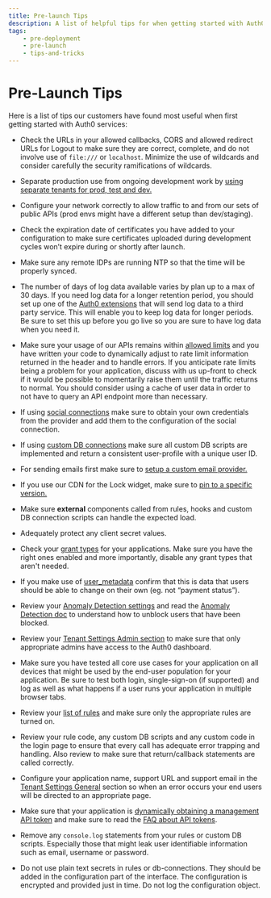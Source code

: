 ```yaml
---
title: Pre-launch Tips 
description: A list of helpful tips for when getting started with Auth0 services based on feedback and experience from others.
tags:
    - pre-deployment
    - pre-launch
    - tips-and-tricks
---
```


# Pre-Launch Tips 

Here is a list of tips our customers have found most useful when first getting started with Auth0 services:

* Check the URLs in your allowed callbacks, CORS and allowed redirect URLs for Logout to make sure they are correct, complete, and do not involve use of `file:///` or `localhost`.  Minimize the use of wildcards and consider carefully the security ramifications of wildcards.

* Separate production use from ongoing development work by [using separate tenants for prod, test and dev.](/dev-lifecycle/setting-up-env)

* Configure your network correctly to allow traffic to and from our sets of public APIs (prod envs might have a different setup than dev/staging).

* Check the expiration date of certificates you have added to your configuration to make sure certificates uploaded during development cycles won’t expire during or shortly after launch.

* Make sure any remote IDPs are running NTP so that the time will be properly synced.

* The number of days of log data available varies by plan up to a max of 30 days. If you need log data for a longer retention period, you should set up one of the [Auth0 extensions](/extensions#export-auth0-logs-to-an-external-service) that will send log data to a third party service. This will enable you to keep log data for longer periods.  Be sure to set this up before you go live so you are sure to have log data when you need it.

* Make sure your usage of our APIs remains within [allowed limits](/policies/rate-limits) and you have written your code to dynamically adjust to rate limit information returned in the header and to handle errors. If you anticipate rate limits being a problem for your application, discuss with us up-front to check if it would be possible to momentarily raise them until the traffic returns to normal. You should consider using a cache of user data in order to not have to query an API endpoint more than necessary.

* If using [social connections](/identityproviders) make sure to obtain your own credentials from the provider and add them to the configuration of the social connection.

* If using [custom DB connections](/connections/database/mysql) make sure all custom DB scripts are implemented and return a consistent user-profile with a unique user ID.

* For sending emails first make sure to [setup a custom email provider.](/email/providers)

* If you use our CDN for the Lock widget, make sure to [pin to a specific version.](/libraries/lock/v10#installation-sources)

* Make sure **external** components called from rules, hooks and custom DB connection scripts can handle the expected load.

* Adequately protect any client secret values.

* Check your [grant types](/applications/application-grant-types) for your applications. Make sure you have the right ones enabled and more importantly, disable any grant types that aren't needed.

* If you make use of [user_metadata](/metadata) confirm that this is data that users should be able to change on their own (eg. not “payment status”).

* Review your [Anomaly Detection settings](${manage_url}/#/anomaly) and read the [Anomaly Detection doc](/anomaly-detection) to understand how to unblock users that have been blocked.

* Review your [Tenant Settings Admin section](${manage_url}/#/tenant/admins) to make sure that only appropriate admins have access to the Auth0 dashboard.

* Make sure you have tested all core use cases for your application on all devices that might be used by the end-user population for your application.  Be sure to test both login, single-sign-on (if supported) and log as well as what happens if a user runs your application in multiple browser tabs.

* Review your [list of rules](${manage_url}/#/rules) and make sure only the appropriate rules are turned on. 

* Review your rule code, any custom DB scripts and any custom code in the login page to ensure that every call has adequate error trapping and handling.  Also review to make sure that return/callback statements are called correctly.

* Configure your application name, support URL and support email in the [Tenant Settings General](${manage_url}/#/tenant) section so when an error occurs your end users will be directed to an appropriate page.

* Make sure that your application is [dynamically obtaining a management API token](/api/management/v2/tokens) and make sure to read the [FAQ about API tokens](/api/management/v2/tokens#frequently-asked-questions).

* Remove any `console.log` statements from your rules or custom DB scripts. Especially those that might leak user identifiable information such as email, username or password.

* Do not use plain text secrets in rules or db-connections. They should be added in the configuration part of the interface. The configuration is encrypted and provided just in time. Do not log the configuration object. 
